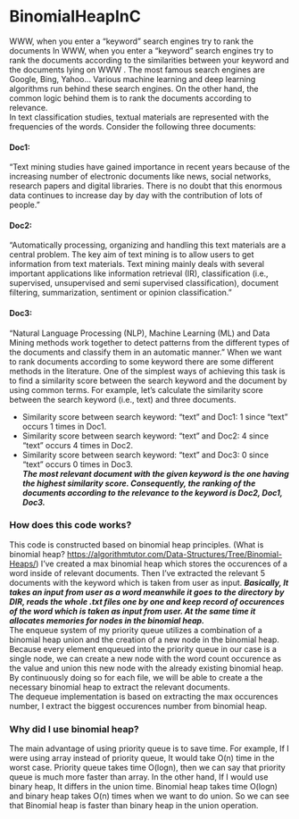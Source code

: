 # BinomialHeapInC  
WWW, when you enter a “keyword” search engines try to rank the documents
In WWW, when you enter a “keyword” search engines try to rank the documents according to the similarities between your keyword and the documents lying on
WWW . The most famous search engines are Google, Bing, Yahoo... Various
machine learning and deep learning algorithms run behind these search engines. On
the other hand, the common logic behind them is to rank the documents according to
relevance.  
In text classification studies, textual materials are represented with the frequencies of
the words. Consider the following three documents:  
#### Doc1:  
“Text mining studies have gained importance in recent years because of the
increasing number of electronic documents like news, social networks, research
papers and digital libraries. There is no doubt that this enormous data continues to
increase day by day with the contribution of lots of people.”
#### Doc2: 
“Automatically processing, organizing and handling this text materials are a
central problem. The key aim of text mining is to allow users to get information from
text materials. Text mining mainly deals with several important applications like
information retrieval (IR), classification (i.e., supervised, unsupervised and semi
supervised classification), document filtering, summarization, sentiment or opinion
classification.”
#### Doc3: 
“Natural Language Processing (NLP), Machine Learning (ML) and Data
Mining methods work together to detect patterns from the different types of the
documents and classify them in an automatic manner.”
When we want to rank documents according to some keyword there are some
different methods in the literature. One of the simplest ways of achieving this task is
to find a similarity score between the search keyword and the document by using
common terms. For example, let’s calculate the similarity score between the search
keyword (i.e., text) and three documents.  
* Similarity score between search keyword: “text” and Doc1: 1 since “text” occurs
1 times in Doc1.  
* Similarity score between search keyword: “text” and Doc2: 4 since “text” occurs
4 times in Doc2.  
* Similarity score between search keyword: “text” and Doc3: 0 since “text” occurs
0 times in Doc3.  
***The most relevant document with the given keyword is the one having the highest
similarity score. Consequently, the ranking of the documents according to the
relevance to the keyword is Doc2, Doc1, Doc3.***

### How does this code works?  
This code is constructed based on binomial heap principles. (What is binomial heap? https://algorithmtutor.com/Data-Structures/Tree/Binomial-Heaps/) I’ve created a max binomial heap which stores the occurences of a word inside of relevant
documents. Then I’ve extracted the relevant 5 documents with the keyword which is taken
from user as input.  ***Basically, It takes an input from user as a word meanwhile it goes to the directory by DIR, reads the whole .txt files one by one and keep record of occurences of the word which is taken as input from user. At the same time it allocates memories for nodes in the binomial heap.***   
The enqueue system of my priority queue utilizes a combination of a binomial heap union
and the creation of a new node in the binomial heap. Because every element enqueued into the
priority queue in our case is a single node, we can create a new node with the word count
occurence as the value and union this new node with the already existing binomial heap. By
continuously doing so for each file, we will be able to create a the necessary binomial heap to
extract the relevant documents.  
The dequeue implementation is based on extracting the max occurences number, I extract the
biggest occurences number from binomial heap.

### Why did I use binomial heap?  
The main advantage of using priority queue is to save time. For example, If I were using
array instead of priority queue, It would take O(n) time in the worst case. Priority queue takes
time O(logn), then we can say that priority queue is much more faster than array. In the other
hand, If I would use binary heap, It differs in the union time. Binomial heap takes time
O(logn) and binary heap takes O(n) times when we want to do union. So we can see that
Binomial heap is faster than binary heap in the union operation.
